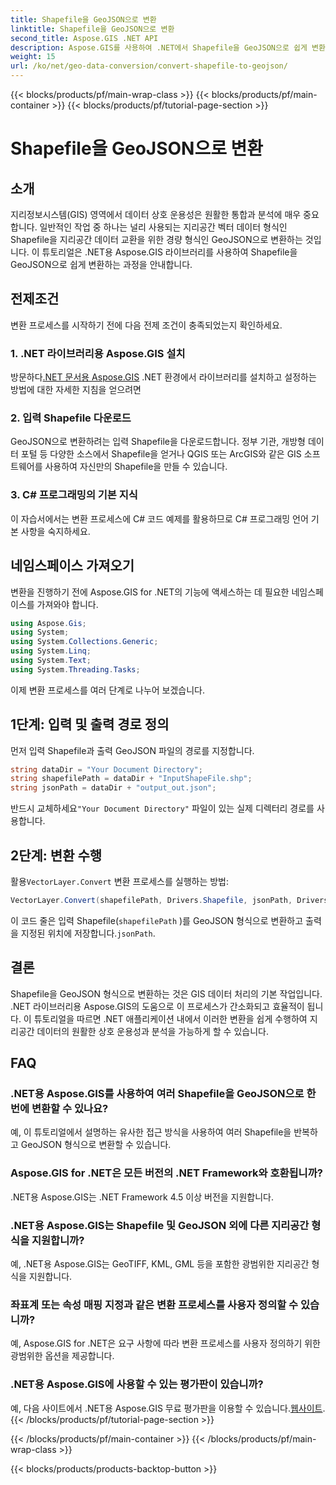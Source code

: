 ```yaml
---
title: Shapefile을 GeoJSON으로 변환
linktitle: Shapefile을 GeoJSON으로 변환
second_title: Aspose.GIS .NET API
description: Aspose.GIS를 사용하여 .NET에서 Shapefile을 GeoJSON으로 쉽게 변환하는 방법을 알아보세요. 원활한 데이터 상호 운용성을 위한 단계별 가이드를 따르세요.
weight: 15
url: /ko/net/geo-data-conversion/convert-shapefile-to-geojson/
---
```


{{< blocks/products/pf/main-wrap-class >}}
{{< blocks/products/pf/main-container >}}
{{< blocks/products/pf/tutorial-page-section >}}

# Shapefile을 GeoJSON으로 변환

## 소개
지리정보시스템(GIS) 영역에서 데이터 상호 운용성은 원활한 통합과 분석에 매우 중요합니다. 일반적인 작업 중 하나는 널리 사용되는 지리공간 벡터 데이터 형식인 Shapefile을 지리공간 데이터 교환을 위한 경량 형식인 GeoJSON으로 변환하는 것입니다. 이 튜토리얼은 .NET용 Aspose.GIS 라이브러리를 사용하여 Shapefile을 GeoJSON으로 쉽게 변환하는 과정을 안내합니다.
## 전제조건
변환 프로세스를 시작하기 전에 다음 전제 조건이 충족되었는지 확인하세요.
### 1. .NET 라이브러리용 Aspose.GIS 설치
 방문하다[.NET 문서용 Aspose.GIS](https://reference.aspose.com/gis/net/) .NET 환경에서 라이브러리를 설치하고 설정하는 방법에 대한 자세한 지침을 얻으려면
### 2. 입력 Shapefile 다운로드
GeoJSON으로 변환하려는 입력 Shapefile을 다운로드합니다. 정부 기관, 개방형 데이터 포털 등 다양한 소스에서 Shapefile을 얻거나 QGIS 또는 ArcGIS와 같은 GIS 소프트웨어를 사용하여 자신만의 Shapefile을 만들 수 있습니다.
### 3. C# 프로그래밍의 기본 지식
이 자습서에서는 변환 프로세스에 C# 코드 예제를 활용하므로 C# 프로그래밍 언어 기본 사항을 숙지하세요.

## 네임스페이스 가져오기
변환을 진행하기 전에 Aspose.GIS for .NET의 기능에 액세스하는 데 필요한 네임스페이스를 가져와야 합니다.
```csharp
using Aspose.Gis;
using System;
using System.Collections.Generic;
using System.Linq;
using System.Text;
using System.Threading.Tasks;
```

이제 변환 프로세스를 여러 단계로 나누어 보겠습니다.
## 1단계: 입력 및 출력 경로 정의
먼저 입력 Shapefile과 출력 GeoJSON 파일의 경로를 지정합니다.
```csharp
string dataDir = "Your Document Directory";
string shapefilePath = dataDir + "InputShapeFile.shp";
string jsonPath = dataDir + "output_out.json";
```
 반드시 교체하세요`"Your Document Directory"` 파일이 있는 실제 디렉터리 경로를 사용합니다.
## 2단계: 변환 수행
 활용`VectorLayer.Convert` 변환 프로세스를 실행하는 방법:
```csharp
VectorLayer.Convert(shapefilePath, Drivers.Shapefile, jsonPath, Drivers.GeoJson);
```
이 코드 줄은 입력 Shapefile(`shapefilePath` )를 GeoJSON 형식으로 변환하고 출력을 지정된 위치에 저장합니다.`jsonPath`.

## 결론
Shapefile을 GeoJSON 형식으로 변환하는 것은 GIS 데이터 처리의 기본 작업입니다. .NET 라이브러리용 Aspose.GIS의 도움으로 이 프로세스가 간소화되고 효율적이 됩니다. 이 튜토리얼을 따르면 .NET 애플리케이션 내에서 이러한 변환을 쉽게 수행하여 지리공간 데이터의 원활한 상호 운용성과 분석을 가능하게 할 수 있습니다.
## FAQ
### .NET용 Aspose.GIS를 사용하여 여러 Shapefile을 GeoJSON으로 한 번에 변환할 수 있나요?
예, 이 튜토리얼에서 설명하는 유사한 접근 방식을 사용하여 여러 Shapefile을 반복하고 GeoJSON 형식으로 변환할 수 있습니다.
### Aspose.GIS for .NET은 모든 버전의 .NET Framework와 호환됩니까?
.NET용 Aspose.GIS는 .NET Framework 4.5 이상 버전을 지원합니다.
### .NET용 Aspose.GIS는 Shapefile 및 GeoJSON 외에 다른 지리공간 형식을 지원합니까?
예, .NET용 Aspose.GIS는 GeoTIFF, KML, GML 등을 포함한 광범위한 지리공간 형식을 지원합니다.
### 좌표계 또는 속성 매핑 지정과 같은 변환 프로세스를 사용자 정의할 수 있습니까?
예, Aspose.GIS for .NET은 요구 사항에 따라 변환 프로세스를 사용자 정의하기 위한 광범위한 옵션을 제공합니다.
### .NET용 Aspose.GIS에 사용할 수 있는 평가판이 있습니까?
 예, 다음 사이트에서 .NET용 Aspose.GIS 무료 평가판을 이용할 수 있습니다.[웹사이트](https://releases.aspose.com/).
{{< /blocks/products/pf/tutorial-page-section >}}

{{< /blocks/products/pf/main-container >}}
{{< /blocks/products/pf/main-wrap-class >}}

{{< blocks/products/products-backtop-button >}}

